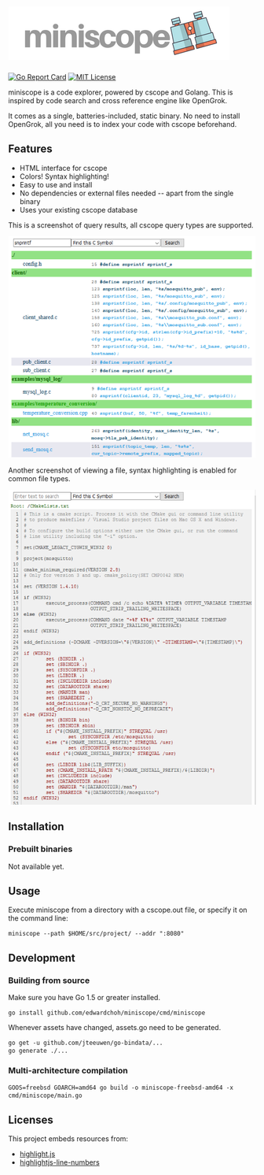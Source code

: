 # ![miniscope](./assets/miniscope.png)

[![Go Report Card](https://goreportcard.com/report/github.com/edwardchoh/miniscope/)](https://goreportcard.com/report/github.com/edwardchoh/miniscope/)
[![MIT License](https://img.shields.io/badge/license-MIT-blue.svg)](https://github.com/edwardchoh/miniscope/blob/master/LICENSE)

miniscope is a code explorer, powered by cscope and Golang. This is inspired by code search and cross reference engine like OpenGrok.

It comes as a single, batteries-included, static binary. No need to install OpenGrok, all you need is to index your code with cscope beforehand.

## Features

- HTML interface for cscope
- Colors! Syntax highlighting!
- Easy to use and install
- No dependencies or external files needed -- apart from the single binary
- Uses your existing cscope database

This is a screenshot of query results, all cscope query types are supported.

![Results screenshot](./images/results.png)

Another screenshot of viewing a file, syntax highlighting is enabled for common file types.

![View screenshot](./images/fileview.png)

## Installation

### Prebuilt binaries

Not available yet.

## Usage

Execute miniscope from a directory with a cscope.out file, or specify it on the command line:

```
miniscope --path $HOME/src/project/ --addr ":8080"
```

## Development

### Building from source

Make sure you have Go 1.5 or greater installed.

```
go install github.com/edwardchoh/miniscope/cmd/miniscope
```

Whenever assets have changed, assets.go need to be generated.

````
go get -u github.com/jteeuwen/go-bindata/...
go generate ./...
````

### Multi-architecture compilation

````
GOOS=freebsd GOARCH=amd64 go build -o miniscope-freebsd-amd64 -x cmd/miniscope/main.go
````

## Licenses

This project embeds resources from:
* [highlight.js](https://github.com/isagalaev/highlight.js)
* [highlightjs-line-numbers](https://github.com/wcoder/highlightjs-line-numbers.js)